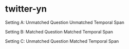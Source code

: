 # twitter-yn
Setting A: Unmatched Question Unmatched Temporal Span

Setting B: Matched Question Matched Temporal Span

Setting C: Unmatched Question Matched Temporal Span
